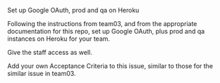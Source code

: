 Set up Google OAuth, prod and qa on Heroku

Following the instructions from team03, and from the appropriate documentation for this repo, set up Google OAuth, plus prod and qa instances on Heroku for your team.

Give the staff access as well.

Add your own Acceptance Criteria to this issue, similar to those for the similar issue in team03.
